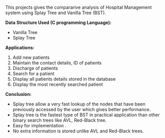 This projects gives the compararive analysis of Hospital Management system using Splay Tree and Vanilla Tree (BST).

**Data Structure Used (C programming Language):**
- Vanilla Tree
- Splay Tree

**Applications:**
1. Add new patients
2. Maintain the contact details, ID of patients
3. Discharge of patients
4. Search for a patient
5. Display all patients details stored in the database
6. Display the most recently searched patient

**Conclusion:**
- Splay tree allow a very fast lookup of the nodes that have been previously accessed by the user which gives better performance.
- Splay tree is the fastest type of BST in practical application than other binary search trees like AVL, Red-Black tree.
- Easy for implementation .
-  No extra information is stored unlike AVL and Red-Black trees.
